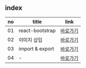 index
---
|no|title|link|
|-|-|-|
|01|react-bootstrap|[바로가기](./01)|
|02|이미지 삽입|[바로가기](./02)|
|03|import & export|[바로가기](./03)|
|04|-|[바로가기](./04)|
